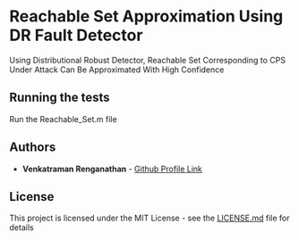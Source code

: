 # Reachable Set Approximation Using DR Fault Detector

Using Distributional Robust Detector, Reachable Set Corresponding to CPS Under Attack Can Be Approximated With High Confidence

## Running the tests

Run the Reachable_Set.m file

## Authors

* **Venkatraman Renganathan** - [Github Profile Link](https://github.com/venkatramanrenganathan)

## License

This project is licensed under the MIT License - see the [LICENSE.md](LICENSE.md) file for details

